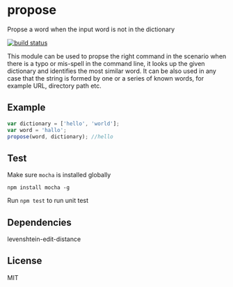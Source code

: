 # propose
Propse a word when the input word is not in the dictionary

[![build status](https://travis-ci.org/liushuping/propose.svg?branch=master)](https://travis-ci.org/liushuping/propose.svg?branch=master)

This module can be used to propse the right command in the scenario when there is a typo or mis-spell in the command line, it looks up the given dictionary and identifies the most similar word. It can be also used in any case that the string is formed by one or a series of known words, for example URL, directory path etc.

## Example
```javascript
var dictionary = ['hello', 'world'];
var word = 'hallo';
propose(word, dictionary); //hello
```

## Test
Make sure `mocha` is installed globally
```
npm install mocha -g
```
Run `npm test` to run unit test

## Dependencies
levenshtein-edit-distance

## License
MIT
